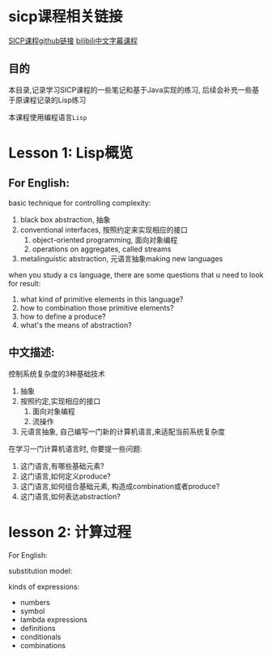 # sicp课程相关链接
[SICP课程github链接](https://github.com/DeathKing/Learning-SICP)
[bilibili中文字幕课程]()

## 目的
本目录,记录学习SICP课程的一些笔记和基于Java实现的练习, 后续会补充一些基于原课程记录的Lisp练习

本课程使用编程语言`Lisp`

# Lesson 1: Lisp概览
## For English:

basic technique for controlling complexity:
1. black box abstraction, 抽象
2. conventional interfaces, 按照约定来实现相应的接口 
   1. object-oriented programming, 面向对象编程
   2. operations on aggregates, called streams
3. metalinguistic abstraction, 元语言抽象making new languages

when you study a cs language,
there are some questions that u need to look for result:
1. what kind of primitive elements in this language?
2. how to combination those primitive elements?
3. how to define a produce?
4. what's the means of abstraction?

## 中文描述:

控制系统复杂度的3种基础技术
1. 抽象
2. 按照约定,实现相应的接口
   1. 面向对象编程
   2. 流操作
3. 元语言抽象, 自己编写一门新的计算机语言,来适配当前系统复杂度

在学习一门计算机语言时, 你要提一些问题:
1. 这门语言,有哪些基础元素?
2. 这门语言,如何定义produce?
3. 这门语言,如何组合基础元素, 构造成combination或者produce?
4. 这门语言,如何表达abstraction?

# lesson 2: 计算过程
For English:

substitution model:

kinds of expressions:
- numbers
- symbol
- lambda expressions
- definitions
- conditionals
- combinations
